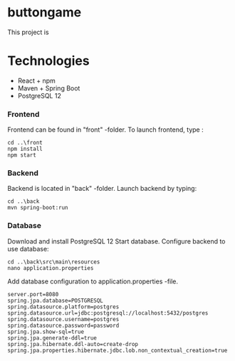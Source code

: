 # buttongame

This project is

# Technologies

* React + npm
* Maven + Spring Boot
* PostgreSQL 12

### Frontend
Frontend can be found in "front" -folder.
To launch frontend, type :

```
cd ..\front
npm install
npm start
```

### Backend
Backend is located in "back" -folder.
Launch backend by typing:

```
cd ..\back
mvn spring-boot:run
```
### Database
Download and install PostgreSQL 12
Start database.
Configure backend to use database:
```
cd ..\back\src\main\resources
nano application.properties
```
Add database configuration to application.properties -file.
```
server.port=8080
spring.jpa.database=POSTGRESQL
spring.datasource.platform=postgres
spring.datasource.url=jdbc:postgresql://localhost:5432/postgres
spring.datasource.username=postgres
spring.datasource.password=password
spring.jpa.show-sql=true
spring.jpa.generate-ddl=true
spring.jpa.hibernate.ddl-auto=create-drop
spring.jpa.properties.hibernate.jdbc.lob.non_contextual_creation=true
```
